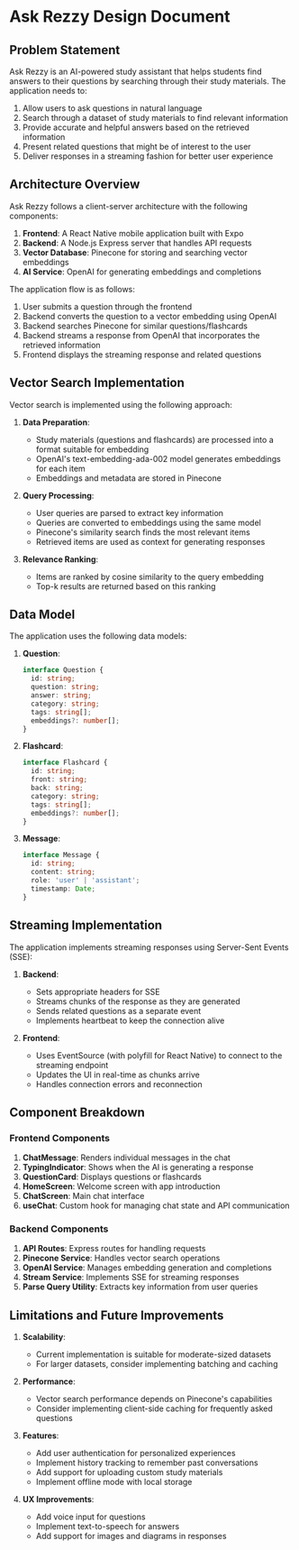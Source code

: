 # Ask Rezzy Design Document

## Problem Statement

Ask Rezzy is an AI-powered study assistant that helps students find answers to their questions by searching through their study materials. The application needs to:

1. Allow users to ask questions in natural language
2. Search through a dataset of study materials to find relevant information
3. Provide accurate and helpful answers based on the retrieved information
4. Present related questions that might be of interest to the user
5. Deliver responses in a streaming fashion for better user experience

## Architecture Overview

Ask Rezzy follows a client-server architecture with the following components:

1. **Frontend**: A React Native mobile application built with Expo
2. **Backend**: A Node.js Express server that handles API requests
3. **Vector Database**: Pinecone for storing and searching vector embeddings
4. **AI Service**: OpenAI for generating embeddings and completions

The application flow is as follows:

1. User submits a question through the frontend
2. Backend converts the question to a vector embedding using OpenAI
3. Backend searches Pinecone for similar questions/flashcards
4. Backend streams a response from OpenAI that incorporates the retrieved information
5. Frontend displays the streaming response and related questions

## Vector Search Implementation

Vector search is implemented using the following approach:

1. **Data Preparation**:
   - Study materials (questions and flashcards) are processed into a format suitable for embedding
   - OpenAI's text-embedding-ada-002 model generates embeddings for each item
   - Embeddings and metadata are stored in Pinecone

2. **Query Processing**:
   - User queries are parsed to extract key information
   - Queries are converted to embeddings using the same model
   - Pinecone's similarity search finds the most relevant items
   - Retrieved items are used as context for generating responses

3. **Relevance Ranking**:
   - Items are ranked by cosine similarity to the query embedding
   - Top-k results are returned based on this ranking

## Data Model

The application uses the following data models:

1. **Question**:
   ```typescript
   interface Question {
     id: string;
     question: string;
     answer: string;
     category: string;
     tags: string[];
     embeddings?: number[];
   }
   ```

2. **Flashcard**:
   ```typescript
   interface Flashcard {
     id: string;
     front: string;
     back: string;
     category: string;
     tags: string[];
     embeddings?: number[];
   }
   ```

3. **Message**:
   ```typescript
   interface Message {
     id: string;
     content: string;
     role: 'user' | 'assistant';
     timestamp: Date;
   }
   ```

## Streaming Implementation

The application implements streaming responses using Server-Sent Events (SSE):

1. **Backend**:
   - Sets appropriate headers for SSE
   - Streams chunks of the response as they are generated
   - Sends related questions as a separate event
   - Implements heartbeat to keep the connection alive

2. **Frontend**:
   - Uses EventSource (with polyfill for React Native) to connect to the streaming endpoint
   - Updates the UI in real-time as chunks arrive
   - Handles connection errors and reconnection

## Component Breakdown

### Frontend Components

1. **ChatMessage**: Renders individual messages in the chat
2. **TypingIndicator**: Shows when the AI is generating a response
3. **QuestionCard**: Displays questions or flashcards
4. **HomeScreen**: Welcome screen with app introduction
5. **ChatScreen**: Main chat interface
6. **useChat**: Custom hook for managing chat state and API communication

### Backend Components

1. **API Routes**: Express routes for handling requests
2. **Pinecone Service**: Handles vector search operations
3. **OpenAI Service**: Manages embedding generation and completions
4. **Stream Service**: Implements SSE for streaming responses
5. **Parse Query Utility**: Extracts key information from user queries

## Limitations and Future Improvements

1. **Scalability**:
   - Current implementation is suitable for moderate-sized datasets
   - For larger datasets, consider implementing batching and caching

2. **Performance**:
   - Vector search performance depends on Pinecone's capabilities
   - Consider implementing client-side caching for frequently asked questions

3. **Features**:
   - Add user authentication for personalized experiences
   - Implement history tracking to remember past conversations
   - Add support for uploading custom study materials
   - Implement offline mode with local storage

4. **UX Improvements**:
   - Add voice input for questions
   - Implement text-to-speech for answers
   - Add support for images and diagrams in responses